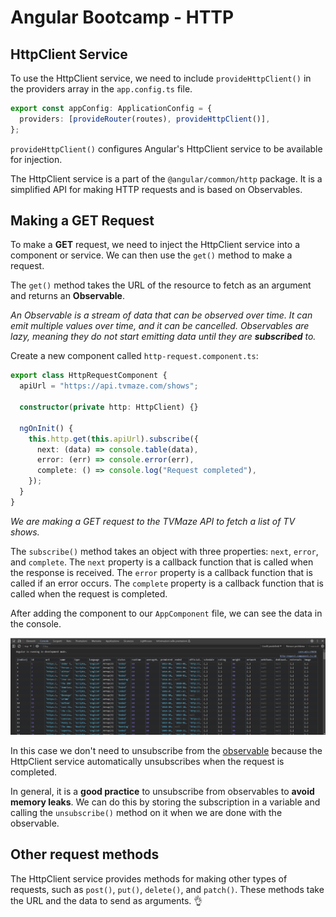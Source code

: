 # Angular Bootcamp - HTTP

## HttpClient Service

To use the HttpClient service, we need to include `provideHttpClient()` in the providers array in the `app.config.ts` file.

```typescript
export const appConfig: ApplicationConfig = {
  providers: [provideRouter(routes), provideHttpClient()],
};
```

`provideHttpClient()` configures Angular's HttpClient service to be available for injection.

The HttpClient service is a part of the `@angular/common/http` package. It is a simplified API for making HTTP requests and is based on Observables.

## Making a GET Request

To make a **GET** request, we need to inject the HttpClient service into a component or service. We can then use the `get()` method to make a request.

The `get()` method takes the URL of the resource to fetch as an argument and returns an **Observable**.

_An Observable is a stream of data that can be observed over time. It can emit multiple values over time, and it can be cancelled. Observables are lazy, meaning they do not start emitting data until they are **subscribed** to._

Create a new component called `http-request.component.ts`:

```typescript
export class HttpRequestComponent {
  apiUrl = "https://api.tvmaze.com/shows";

  constructor(private http: HttpClient) {}

  ngOnInit() {
    this.http.get(this.apiUrl).subscribe({
      next: (data) => console.table(data),
      error: (err) => console.error(err),
      complete: () => console.log("Request completed"),
    });
  }
}
```

_We are making a GET request to the TVMaze API to fetch a list of TV shows._

The `subscribe()` method takes an object with three properties: `next`, `error`, and `complete`. The `next` property is a callback function that is called when the response is received. The `error` property is a callback function that is called if an error occurs. The `complete` property is a callback function that is called when the request is completed.

After adding the component to our `AppComponent` file, we can see the data in the console.

![http-request](/src/assets/06-angular-bootcamp-http/06-http-get-request.png)

In this case we don't need to unsubscribe from the [observable](https://angular.io/guide/observables-in-angular) because the HttpClient service automatically unsubscribes when the request is completed.

In general, it is a **good practice** to unsubscribe from observables to **avoid memory leaks**. We can do this by storing the subscription in a variable and calling the `unsubscribe()` method on it when we are done with the observable.

## Other request methods

The HttpClient service provides methods for making other types of requests, such as `post()`, `put()`, `delete()`, and `patch()`. These methods take the URL and the data to send as arguments. 👌
